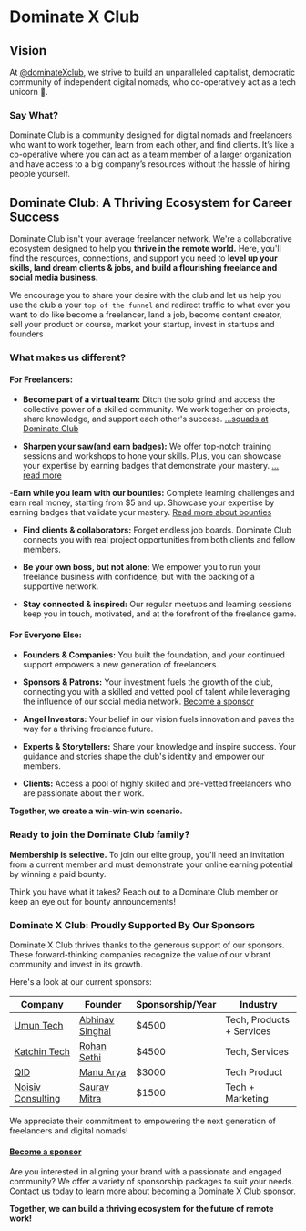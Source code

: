 # Dominate X Club

## Vision

At [@dominateXclub](https://x.com/dominatexclub), we strive to build an unparalleled capitalist, democratic community of independent digital nomads, who co-operatively act as a tech unicorn 🦄.

### Say What?

Dominate Club is a community designed for digital nomads and freelancers who want to work together, learn from each other, and find clients. It’s like a co-operative where you can act as a team member of a larger organization and  have access to a big company’s resources without the hassle of hiring people yourself.

## Dominate Club: A Thriving Ecosystem for Career Success

Dominate Club isn't your average freelancer network. We're a collaborative ecosystem designed to help you **thrive in the remote world.** Here, you'll find the resources, connections, and support you need to **level up your skills, land dream clients & jobs, and build a flourishing freelance and social media business.**

We encourage you to share your desire with the club and let us help you use the club a your `top of the funnel` and redirect traffic to what ever you want to do like become a freelancer, land a job, become content creator, sell your product or course, market your startup, invest in startups and founders

### What makes us different?

#### For Freelancers:

- **Become part of a virtual team:** Ditch the solo grind and access the collective power of a skilled community. We work together on projects, share knowledge, and support each other's success. [...squads at Dominate Club](./squads/readme.md)

- **Sharpen your saw(and earn badges):** We offer top-notch training sessions and workshops to hone your skills. Plus, you can showcase your expertise by earning badges that demonstrate your mastery. [... read more](./learning/readme.md)

-**Earn while you learn with our bounties:** Complete learning challenges and earn real money, starting from $5 and up. Showcase your expertise by earning badges that validate your mastery. [Read more about bounties](./bounties/readme.md)

- **Find clients & collaborators:** Forget endless job boards. Dominate Club connects you with real project opportunities from both clients and fellow members.

- **Be your own boss, but not alone:** We empower you to run your freelance business with confidence, but with the backing of a supportive network.

- **Stay connected & inspired:** Our regular meetups and learning sessions keep you in touch, motivated, and at the forefront of the freelance game.

#### For Everyone Else:

- **Founders & Companies:** You built the foundation, and your continued support empowers a new generation of freelancers.

- **Sponsors & Patrons:** Your investment fuels the growth of the club, connecting you with a skilled and vetted pool of talent while leveraging the influence of our social media network. [Become a sponsor](./sponsors/readme.md)

- **Angel Investors:** Your belief in our vision fuels innovation and paves the way for a thriving freelance future.

- **Experts & Storytellers:** Share your knowledge and inspire success. Your guidance and stories shape the club's identity and empower our members.

- **Clients:** Access a pool of highly skilled and pre-vetted freelancers who are passionate about their work.

**Together, we create a win-win-win scenario.**

### Ready to join the Dominate Club family?

**Membership is selective.** To join our elite group, you'll need an invitation from a current member and must demonstrate your online earning potential by winning a paid bounty.

Think you have what it takes? Reach out to a Dominate Club member or keep an eye out for bounty announcements!


### Dominate X Club: Proudly Supported By Our Sponsors

Dominate X Club thrives thanks to the generous support of our sponsors. These forward-thinking companies recognize the value of our vibrant community and invest in its growth.

Here's a look at our current sponsors:

| Company | Founder | Sponsorship/Year | Industry |
| -------- | ------- |-------- | ------- |
| [Umun Tech](https://umun.in) | [Abhinav Singhal](x.com/umunbeing) | $4500 | Tech, Products + Services |
| [Katchin Tech](https://katchintech.com/) | [Rohan Sethi](https://x.com/rohanalone1) | $4500 | Tech, Services |
| [QID](https://oneqid.com/) | [Manu Arya](x.com/firsthumanmanu) | $3000 | Tech Product |
| [Noisiv Consulting](https://noisivconsulting.com/) | [Saurav Mitra](https://x.com/ksmontweet) | $1500 | Tech + Marketing |

We appreciate their commitment to empowering the next generation of freelancers and digital nomads!

#### [Become a sponsor](./sponsors/readme.md)

Are you interested in aligning your brand with a passionate and engaged community?  We offer a variety of sponsorship packages to suit your needs.  Contact us today to learn more about becoming a Dominate X Club sponsor.

**Together, we can build a thriving ecosystem for the future of remote work!**


